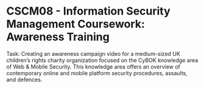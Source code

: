 # CSCM08 - Information Security Management Coursework: Awareness Training

Task:
Creating an awareness campaign video for a medium-sized UK children’s rights charity organization focused on the CyBOK knowledge area of Web & Mobile Security. This knowledge area offers an overview of contemporary online and mobile platform security procedures, assaults, and defences.

